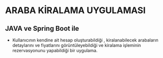 # ARABA KİRALAMA UYGULAMASI 
## JAVA ve Spring Boot ile
* Kullanıcının kendine ait hesap oluşturabildiği , kiralanabilecek arabaların detaylarını ve fiyatlarını görüntüleyebildiği ve kiralama işleminin rezervasyonunu yapabildiği bir uygulama.
